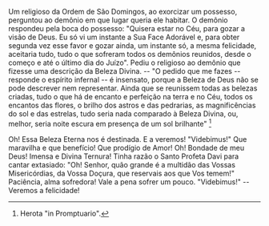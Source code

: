 Um religioso da Ordem de São Domingos, ao exorcizar um possesso, perguntou ao demônio em que lugar queria ele habitar. O demônio respondeu pela boca do possesso: "Quisera estar no Céu, para gozar a visão de Deus. Eu só vi um instante a Sua Face Adorável e, para obter segunda vez esse favor e gozar ainda, um instante só, a mesma felicidade, aceitaria tudo, tudo o que sofreram todos os demônios reunidos, desde o começo e até o último dia do Juízo". Pediu o religioso ao demônio que fizesse uma descrição da Beleza Divina. -- "O pedido que me fazes -- responde o espírito infernal -- é insensato, porque a Beleza de Deus não se pode descrever nem representar. Ainda que se reunissem todas as belezas criadas, tudo o que há de encanto e perfeição na terra e no Céu, todos os encantos das flores, o brilho dos astros e das pedrarias, as magnificências do sol e das estrelas, tudo seria nada comparado à Beleza Divina, ou, melhor, seria noite escura em presença de um sol brilhante" [^1]

Oh! Essa Beleza Eterna nos é destinada. E a veremos! "Videbimus!" Que maravilha e que benefício! Que prodígio de Amor! Oh! Bondade de meu Deus! Imensa e Divina Ternura! Tinha razão o Santo Profeta Davi para cantar extasiado: "Oh! Senhor, quão grande é a multidão das Vossas Misericórdias, da Vossa Doçura, que reservais aos que Vos temem!" Paciência, alma sofredora! Vale a pena sofrer um pouco. "Videbimus!" -- Veremos a felicidade!

[^1]: Herota "in Promptuario".